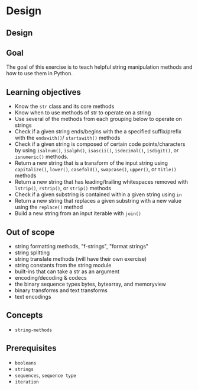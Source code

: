 # Design

## Design

## Goal

The goal of this exercise is to teach helpful string manipulation methods and how to use them in Python.

## Learning objectives

- Know the `str` class and its core methods
- Know when to use methods of str to operate on a string
- Use several of the methods from each grouping below to operate on strings
- Check if a given string ends/begins with the a specified suffix/prefix with the `endswith()`/ `startswith()` methods
- Check if a given string is composed of certain code points/characters by using `isalnum()`, `isalph()`, `isascii()`, `isdecimal()`, `isdigit()`, or `isnumeric()` methods.
- Return a new string that is a transform of the input string using `capitalize()`, `lower()`, `casefold()`, `swapcase()`, `upper()`, or `title()` methods
- Return a new string that has leading/trailing whitespaces removed with `lstrip()`, `rstrip()`, or `strip()` methods
- Check if a given substring is contained within a given string using `in`
- Return a new string that replaces a given substring with a new value using the `replace()` method
- Build a new string from an input iterable with `join()`

## Out of scope

- string formatting methods, "f-strings", "format strings"
- string splitting
- string translate methods (will have their own exercise)
- string constants from the string module
- built-ins that can take a str as an argument
- encoding/decoding & codecs
- the binary sequence types bytes, bytearray, and memoryview
- binary transforms and text transforms
- text encodings

## Concepts

- `string-methods`

## Prerequisites

- `booleans`
- `strings`
- `sequences`, `sequence type`
- `iteration`
